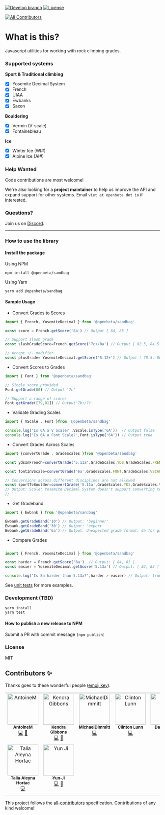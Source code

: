 [![Develop branch](https://github.com/openbeta/climbing-grades/actions/workflows/nodejs.yml/badge.svg?branch=develop)](https://github.com/OpenBeta/climbing-grades/actions/workflows/nodejs.yml?query=develop)  [![License](https://img.shields.io/github/license/openbeta/climbing-grades?style=flat-square)](./LICENSE)
<!-- ALL-CONTRIBUTORS-BADGE:START - Do not remove or modify this section -->
[![All Contributors](https://img.shields.io/badge/all_contributors-9-orange.svg?style=flat-square)](#contributors-)
<!-- ALL-CONTRIBUTORS-BADGE:END -->
# What is this?

Javascript utilities for working with rock climbing grades.

### Supported systems 

**Sport & Traditional climbing**
- [x] Yosemite Decimal System
- [x] French
- [x] UIAA
- [x] Ewbanks
- [x] Saxon

**Bouldering**
- [x] Vermin (V-scale)
- [x] Fontainebleau

**Ice**
- [x] Winter Ice (WI#)
- [x] Alpine Ice (AI#)

### Help Wanted

Code contributions are most welcome!

We're also looking for a **project maintainer** to help us improve the API and expand support for other systems.  Email `viet at openbeta dot io` if interested.

### Questions?
Join us on [Discord](https://discord.gg/fY9DbRav8h).

---

### How to use the library

#### Install the package

Using NPM

```
npm install @openbeta/sandbag
```
Using Yarn
```
yarn add @openbeta/sandbag
```

#### Sample Usage

- Convert Grades to Scores

```javascript
import { French, YosemiteDecimal } from '@openbeta/sandbag'

const score = French.getScore('8a') // Output [ 84, 85 ]

// Support slash grade
const slashGradeScore=French.getScore('7c+/8a') // Output [ 82.5, 84.5 ]

// Accept +/- modifier
const plusGrade= YosemiteDecimal.getScore('5.12+') // Output [ 78.5, 80.5 ]
```

- Convert Scores to Grades

```javascript
import { Font } from '@openbeta/sandbag'

// Single score provided
Font.getGrade(80) // Output '7c'

// Support a range of scores 
Font.getGrade([79,81]) // Output'7b+/7c'

```

- Validate Grading Scales
``` javascript
import { VScale , Font }from '@openbeta/sandbag'

console.log('Is 6A a V Scale?',VScale.isType('6A'))  // Output false
console.log('Is 6A a Font Scale?',Font.isType('6A')) // Output true

```

- Convert Grades Across Scales

``` javascript
import {convertGrade , GradeScales }from '@openbeta/sandbag'

const ydsInFrench=convertGrade('5.11a',GradeScales.YDS,GradeScales.FRENCH) // Output '6b+/6c'

const fontInVScale=convertGrade('6a',GradeScales.FONT,GradeScales.VSCALE) //OutPut 'V3'

// Conversions across different disciplines are not allowed
const sportToBoulder=convertGrade('5.11a',GradeScales.YDS,GradeScales.VSCALE)
// Output: Scale: Yosemite Decimal System doesn't support converting to Scale: V Scale
// ''
```

- Get Gradeband

```javascript
import { Ewbank } from '@openbeta/sandbag'

Ewbank.getGradeBand('10') // Output: 'beginner'
Ewbank.getGradeBand('30') // Output: 'expert'
Ewbank.getGradeBand('6a') // Output: Unexpected grade format: 6a for grade scale Ewbank 'unknown'

```
- Compare Grades

```javascript

import { French, YosemiteDecimal } from '@openbeta/sandbag'

const harder = French.getScore('8a')  // Output: [ 84, 85 ]
const easier = YosemiteDecimal.getScore('5.13a') // Output: [ 82, 83 ]

console.log('Is 8a harder than 5.13a?',harder > easier) // Output: true

```



See [unit tests](./src/__tests__) for more examples.

### Development (TBD)

```
yarn install
yarn test
```

#### How to publish a new release to NPM
Submit a PR with commit message `[npm publish]`

### License

MIT

## Contributors ✨

Thanks goes to these wonderful people ([emoji key](https://allcontributors.org/docs/en/emoji-key)):

<!-- ALL-CONTRIBUTORS-LIST:START - Do not remove or modify this section -->
<!-- prettier-ignore-start -->
<!-- markdownlint-disable -->
<table>
  <tbody>
    <tr>
      <td align="center" valign="top" width="14.28%"><a href="https://github.com/AntoineMarnat"><img src="https://avatars.githubusercontent.com/u/28685732?v=4?s=100" width="100px;" alt="AntoineM"/><br /><sub><b>AntoineM</b></sub></a><br /><a href="https://github.com/OpenBeta/sandbag/commits?author=AntoineMarnat" title="Code">💻</a> <a href="#ideas-AntoineMarnat" title="Ideas, Planning, & Feedback">🤔</a></td>
      <td align="center" valign="top" width="14.28%"><a href="https://github.com/gibboj"><img src="https://avatars.githubusercontent.com/u/2992272?v=4?s=100" width="100px;" alt="Kendra Gibbons"/><br /><sub><b>Kendra Gibbons</b></sub></a><br /><a href="https://github.com/OpenBeta/sandbag/commits?author=gibboj" title="Code">💻</a> <a href="#ideas-gibboj" title="Ideas, Planning, & Feedback">🤔</a></td>
      <td align="center" valign="top" width="14.28%"><a href="https://twitter.com/m_dimmitt"><img src="https://avatars.githubusercontent.com/u/11463275?v=4?s=100" width="100px;" alt="MichaelDimmitt"/><br /><sub><b>MichaelDimmitt</b></sub></a><br /><a href="https://github.com/OpenBeta/sandbag/commits?author=MichaelDimmitt" title="Code">💻</a></td>
      <td align="center" valign="top" width="14.28%"><a href="http://clintonlunn.com"><img src="https://avatars.githubusercontent.com/u/24685932?v=4?s=100" width="100px;" alt="Clinton Lunn"/><br /><sub><b>Clinton Lunn</b></sub></a><br /><a href="https://github.com/OpenBeta/sandbag/commits?author=clintonlunn" title="Code">💻</a></td>
      <td align="center" valign="top" width="14.28%"><a href="https://github.com/DarrenZLew"><img src="https://avatars.githubusercontent.com/u/26758226?v=4?s=100" width="100px;" alt="Darren Lew"/><br /><sub><b>Darren Lew</b></sub></a><br /><a href="https://github.com/OpenBeta/sandbag/commits?author=DarrenZLew" title="Code">💻</a> <a href="#ideas-DarrenZLew" title="Ideas, Planning, & Feedback">🤔</a></td>
      <td align="center" valign="top" width="14.28%"><a href="https://github.com/l4u532"><img src="https://avatars.githubusercontent.com/u/88317742?v=4?s=100" width="100px;" alt="Klaus"/><br /><sub><b>Klaus</b></sub></a><br /><a href="https://github.com/OpenBeta/sandbag/commits?author=l4u532" title="Code">💻</a> <a href="#ideas-l4u532" title="Ideas, Planning, & Feedback">🤔</a></td>
      <td align="center" valign="top" width="14.28%"><a href="http://nathan.musoke.ca"><img src="https://avatars.githubusercontent.com/u/16665084?v=4?s=100" width="100px;" alt="Nathan Musoke"/><br /><sub><b>Nathan Musoke</b></sub></a><br /><a href="https://github.com/OpenBeta/sandbag/commits?author=musoke" title="Code">💻</a> <a href="#ideas-musoke" title="Ideas, Planning, & Feedback">🤔</a></td>
    </tr>
    <tr>
      <td align="center" valign="top" width="14.28%"><a href="https://github.com/TaliaMalia"><img src="https://avatars.githubusercontent.com/u/131688085?v=4?s=100" width="100px;" alt="Talia Aleyna Hortac"/><br /><sub><b>Talia Aleyna Hortac</b></sub></a><br /><a href="https://github.com/OpenBeta/sandbag/commits?author=TaliaMalia" title="Code">💻</a></td>
      <td align="center" valign="top" width="14.28%"><a href="https://github.com/actuallyyun"><img src="https://avatars.githubusercontent.com/u/87448230?v=4?s=100" width="100px;" alt="Yun Ji"/><br /><sub><b>Yun Ji</b></sub></a><br /><a href="https://github.com/OpenBeta/sandbag/commits?author=actuallyyun" title="Code">💻</a> <a href="#ideas-actuallyyun" title="Ideas, Planning, & Feedback">🤔</a></td>
    </tr>
  </tbody>
</table>

<!-- markdownlint-restore -->
<!-- prettier-ignore-end -->

<!-- ALL-CONTRIBUTORS-LIST:END -->

This project follows the [all-contributors](https://github.com/all-contributors/all-contributors) specification. Contributions of any kind welcome!
